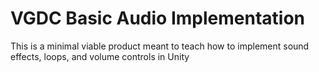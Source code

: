 # VGDC Basic Audio Implementation 
 This is a minimal viable product meant to teach how to implement sound effects, loops, and volume controls in Unity
